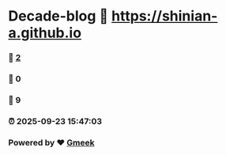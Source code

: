# Decade-blog :link: https://shinian-a.github.io 
### :page_facing_up: [2](https://shinian-a.github.io/tag.html) 
### :speech_balloon: 0 
### :hibiscus: 9 
### :alarm_clock: 2025-09-23 15:47:03 
### Powered by :heart: [Gmeek](https://github.com/Meekdai/Gmeek)
